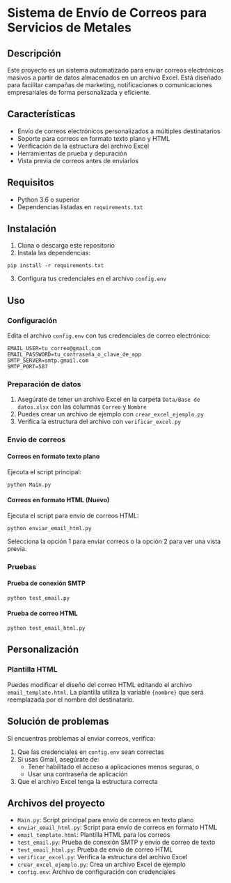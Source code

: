 # Sistema de Envío de Correos para Servicios de Metales

## Descripción
Este proyecto es un sistema automatizado para enviar correos electrónicos masivos a partir de datos almacenados en un archivo Excel. Está diseñado para facilitar campañas de marketing,
notificaciones o comunicaciones empresariales de forma personalizada y eficiente.

## Características
- Envío de correos electrónicos personalizados a múltiples destinatarios
- Soporte para correos en formato texto plano y HTML
- Verificación de la estructura del archivo Excel
- Herramientas de prueba y depuración
- Vista previa de correos antes de enviarlos

## Requisitos
- Python 3.6 o superior
- Dependencias listadas en `requirements.txt`

## Instalación

1. Clona o descarga este repositorio
2. Instala las dependencias:

```
pip install -r requirements.txt
```

3. Configura tus credenciales en el archivo `config.env`

## Uso

### Configuración
Edita el archivo `config.env` con tus credenciales de correo electrónico:

```
EMAIL_USER=tu_correo@gmail.com
EMAIL_PASSWORD=tu_contraseña_o_clave_de_app
SMTP_SERVER=smtp.gmail.com
SMTP_PORT=587
```

### Preparación de datos
1. Asegúrate de tener un archivo Excel en la carpeta `Data/Base de datos.xlsx` con las columnas `Correo` y `Nombre`
2. Puedes crear un archivo de ejemplo con `crear_excel_ejemplo.py`
3. Verifica la estructura del archivo con `verificar_excel.py`

### Envío de correos

#### Correos en formato texto plano
Ejecuta el script principal:

```
python Main.py
```

#### Correos en formato HTML (Nuevo)
Ejecuta el script para envío de correos HTML:

```
python enviar_email_html.py
```

Selecciona la opción 1 para enviar correos o la opción 2 para ver una vista previa.

### Pruebas

#### Prueba de conexión SMTP
```
python test_email.py
```

#### Prueba de correo HTML
```
python test_email_html.py
```

## Personalización

### Plantilla HTML
Puedes modificar el diseño del correo HTML editando el archivo `email_template.html`. La plantilla utiliza la variable `{nombre}` que será reemplazada por el nombre del destinatario.

## Solución de problemas

Si encuentras problemas al enviar correos, verifica:

1. Que las credenciales en `config.env` sean correctas
2. Si usas Gmail, asegúrate de:
   - Tener habilitado el acceso a aplicaciones menos seguras, o
   - Usar una contraseña de aplicación
3. Que el archivo Excel tenga la estructura correcta

## Archivos del proyecto

- `Main.py`: Script principal para envío de correos en texto plano
- `enviar_email_html.py`: Script para envío de correos en formato HTML
- `email_template.html`: Plantilla HTML para los correos
- `test_email.py`: Prueba de conexión SMTP y envío de correo de texto
- `test_email_html.py`: Prueba de envío de correo HTML
- `verificar_excel.py`: Verifica la estructura del archivo Excel
- `crear_excel_ejemplo.py`: Crea un archivo Excel de ejemplo
- `config.env`: Archivo de configuración con credenciales

